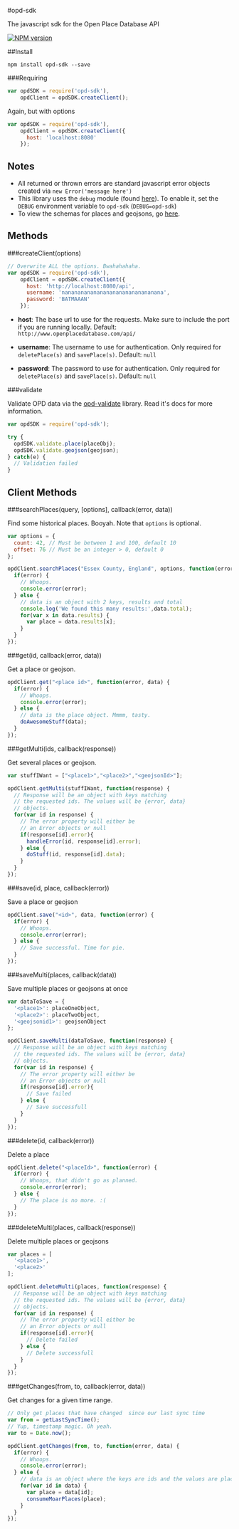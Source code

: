 #opd-sdk

The javascript sdk for the Open Place Database API

[![NPM version](https://badge.fury.io/js/opd-sdk.png)](http://badge.fury.io/js/opd-sdk)

##Install

`npm install opd-sdk --save`

###Requiring

````javascript
var opdSDK = require('opd-sdk'),
    opdClient = opdSDK.createClient();
````

Again, but with options

````javascript
var opdSDK = require('opd-sdk'),
    opdClient = opdSDK.createClient({
      host: 'localhost:8080'
    });
````

## Notes

* All returned or thrown errors are standard javascript error objects created via `new Error('message here')`
* This library uses the `debug` module (found [here](https://npmjs.org/package/debug)). To enable it, set the `DEBUG` environment variable to `opd-sdk` (`DEBUG=opd-sdk`)
* To view the schemas for places and geojsons, go [here](https://github.com/openplacedatabase/www).

## Methods

###createClient(options)

````javascript
// Overwrite ALL the options. Bwahahahaha.
var opdSDK = require('opd-sdk'),
    opdClient = opdSDK.createClient({
      host: 'http://localhost:8080/api',
      username: 'nananananananananananananananana',
      password: 'BATMAAAN'
    });
````

* __host__: The base url to use for the requests. Make sure to include the port if you are running locally.
Default: `http://www.openplacedatabase.com/api/`

* __username__: The username to use for authentication. Only required for `deletePlace(s)` and `savePlace(s)`.
Default: `null`

* __password__: The password to use for authentication. Only required for `deletePlace(s)` and `savePlace(s)`.
Default: `null`

###validate

Validate OPD data via the [opd-validate](https://github.com/openplacedatabase/validate) library. Read it's docs for more information.

````javascript
var opdSDK = require('opd-sdk');

try {
  opdSDK.validate.place(placeObj);
  opdSDK.validate.geojson(geojson);
} catch(e) {
  // Validation failed
}
````

## Client Methods

###searchPlaces(query, [options], callback(error, data))

Find some historical places. Booyah. Note that `options` is optional.
````javascript
var options = {
  count: 42, // Must be between 1 and 100, default 10
  offset: 76 // Must be an integer > 0, default 0
};

opdClient.searchPlaces("Essex County, England", options, function(error, data) {
  if(error) {
    // Whoops.
    console.error(error);
  } else {
    // data is an object with 2 keys, results and total
    console.log('We found this many results:',data.total);
    for(var x in data.results) {
      var place = data.results[x];
    }
  }
});
````

###get(id, callback(error, data))

Get a place or geojson.

````javascript
opdClient.get("<place id>", function(error, data) {
  if(error) {
    // Whoops.
    console.error(error);
  } else {
    // data is the place object. Mmmm, tasty.
    doAwesomeStuff(data);
  }
});
````

###getMulti(ids, callback(response))

Get several places or geojson.

````javascript
var stuffIWant = ["<place1>","<place2>","<geojsonId>"];

opdClient.getMulti(stuffIWant, function(response) {
  // Response will be an object with keys matching
  // the requested ids. The values will be {error, data}
  // objects.
  for(var id in response) {
    // The error property will either be
    // an Error objects or null
    if(response[id].error){
      handleError(id, response[id].error);
    } else {
      doStuff(id, response[id].data);
    }
  }
});
````

###save(id, place, callback(error))

Save a place or geojson

````javascript
opdClient.save("<id>", data, function(error) {
  if(error) {
    // Whoops.
    console.error(error);
  } else {
    // Save successful. Time for pie.
  }
});
````

###saveMulti(places, callback(data))

Save multiple places or geojsons at once

````javascript
var dataToSave = {
  '<place1>': placeOneObject,
  '<place2>': placeTwoObject,
  '<geojsonid1>': geojsonObject
};

opdClient.saveMulti(dataToSave, function(response) {
  // Response will be an object with keys matching
  // the requested ids. The values will be {error, data}
  // objects.
  for(var id in response) {
    // The error property will either be
    // an Error objects or null
    if(response[id].error){
      // Save failed
    } else {
      // Save successfull
    }
  }
});
````

###delete(id, callback(error))

Delete a place

````javascript
opdClient.delete("<placeId>", function(error) {
  if(error) {
    // Whoops, that didn't go as planned.
    console.error(error);
  } else {
    // The place is no more. :(
  }
});
````

###deleteMulti(places, callback(response))

Delete multiple places or geojsons

````javascript
var places = [
  '<place1>',
  '<place2>'
];

opdClient.deleteMulti(places, function(response) {
  // Response will be an object with keys matching
  // the requested ids. The values will be {error, data}
  // objects.
  for(var id in response) {
    // The error property will either be
    // an Error objects or null
    if(response[id].error){
      // Delete failed
    } else {
      // Delete successfull
    }
  }
});
````

###getChanges(from, to, callback(error, data))

Get changes for a given time range.

````javascript
// Only get places that have changed  since our last sync time
var from = getLastSyncTime();
// Yup, timestamp magic. Oh yeah.
var to = Date.now();

opdClient.getChanges(from, to, function(error, data) {
  if(error) {
    // Whoops.
    console.error(error);
  } else {
    // data is an object where the keys are ids and the values are places
    for(var id in data) {
      var place = data[id];
      consumeMoarPlaces(place);
    }
  }
});
````
